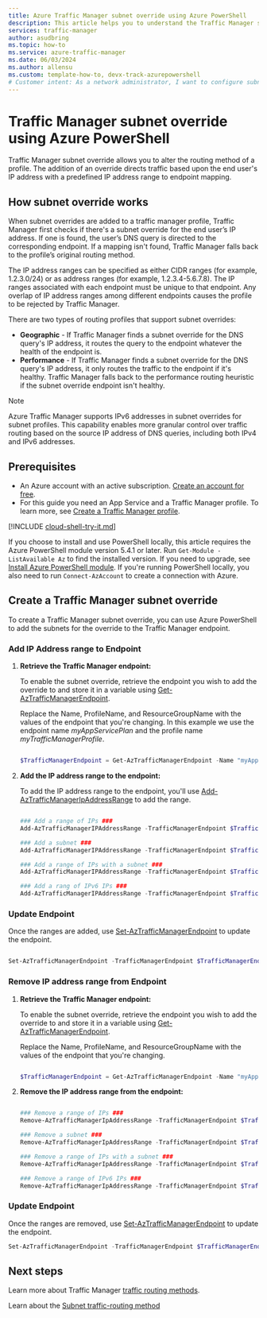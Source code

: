 ```yaml
---
title: Azure Traffic Manager subnet override using Azure PowerShell
description: This article helps you to understand the Traffic Manager subnet override feature. This feature is used to override the routing method of a Traffic Manager profile. Traffic is directed to an endpoint based upon the end-user IP address using predefined IP range to endpoint mappings.
services: traffic-manager
author: asudbring
ms.topic: how-to
ms.service: azure-traffic-manager
ms.date: 06/03/2024
ms.author: allensu
ms.custom: template-how-to, devx-track-azurepowershell
# Customer intent: As a network administrator, I want to configure subnet overrides for a Traffic Manager profile using PowerShell, so that I can direct traffic based on end-user IP addresses and optimize routing efficiency for my application.
---
```


# Traffic Manager subnet override using Azure PowerShell

Traffic Manager subnet override allows you to alter the routing method of a profile. The addition of an override directs traffic based upon the end user's IP address with a predefined IP address range to endpoint mapping. 

## How subnet override works

When subnet overrides are added to a traffic manager profile, Traffic Manager first checks if there's a subnet override for the end user’s IP address. If one is found, the user’s DNS query is directed to the corresponding endpoint. If a mapping isn't found, Traffic Manager falls back to the profile’s original routing method. 

The IP address ranges can be specified as either CIDR ranges (for example, 1.2.3.0/24) or as address ranges (for example, 1.2.3.4-5.6.7.8). The IP ranges associated with each endpoint must be unique to that endpoint. Any overlap of IP address ranges among different endpoints causes the profile to be rejected by Traffic Manager.

There are two types of routing profiles that support subnet overrides:

* **Geographic** - If Traffic Manager finds a subnet override for the DNS query's IP address, it routes the query to the endpoint whatever the health of the endpoint is.
* **Performance** - If Traffic Manager finds a subnet override for the DNS query's IP address, it only routes the traffic to the endpoint if it's healthy. Traffic Manager falls back to the performance routing heuristic if the subnet override endpoint isn't healthy.

> [!NOTE]
> Azure Traffic Manager supports IPv6 addresses in subnet overrides for subnet profiles. This capability enables more granular control over traffic routing based on the source IP address of DNS queries, including both IPv4 and IPv6 addresses. 

## Prerequisites

- An Azure account with an active subscription. [Create an account for free](https://azure.microsoft.com/free/?WT.mc_id=A261C142F).
- For this guide you need an App Service and a Traffic Manager profile. To learn more, see [Create a Traffic Manager profile](./quickstart-create-traffic-manager-profile.md).

[!INCLUDE [cloud-shell-try-it.md](~/reusable-content/ce-skilling/azure/includes/cloud-shell-try-it.md)]

If you choose to install and use PowerShell locally, this article requires the Azure PowerShell module version 5.4.1 or later. Run `Get-Module -ListAvailable Az` to find the installed version. If you need to upgrade, see [Install Azure PowerShell module](/powershell/azure/install-azure-powershell). If you're running PowerShell locally, you also need to run `Connect-AzAccount` to create a connection with Azure.

## Create a Traffic Manager subnet override

To create a Traffic Manager subnet override, you can use Azure PowerShell to add the subnets for the override to the Traffic Manager endpoint.

### Add IP Address range to Endpoint 

1. **Retrieve the Traffic Manager endpoint:**

    To enable the subnet override, retrieve the endpoint you wish to add the override to and store it in a variable using [Get-AzTrafficManagerEndpoint](/powershell/module/az.trafficmanager/get-aztrafficmanagerendpoint).

    Replace the Name, ProfileName, and ResourceGroupName with the values of the endpoint that you're changing. In this example we use the endpoint name *myAppServicePlan* and the profile name *myTrafficManagerProfile*. 

    ```powershell

    $TrafficManagerEndpoint = Get-AzTrafficManagerEndpoint -Name "myAppServicePlan" -ProfileName "myTrafficManagerProfile" -ResourceGroupName "MyResourceGroup" -Type AzureEndpoints

    ```
1. **Add the IP address range to the endpoint:**
    
    To add the IP address range to the endpoint, you'll use [Add-AzTrafficManagerIpAddressRange](/powershell/module/az.trafficmanager/add-aztrafficmanageripaddressrange) to add the range.

    ```powershell

    ### Add a range of IPs ###
    Add-AzTrafficManagerIPAddressRange -TrafficManagerEndpoint $TrafficManagerEndpoint -First "1.2.3.4" -Last "5.6.7.8"

    ### Add a subnet ###
    Add-AzTrafficManagerIPAddressRange -TrafficManagerEndpoint $TrafficManagerEndpoint -First "9.10.11.0" -Scope 24

    ### Add a range of IPs with a subnet ###
    Add-AzTrafficManagerIPAddressRange -TrafficManagerEndpoint $TrafficManagerEndpoint -First "12.13.14.0" -Last "12.13.14.31" -Scope 27

    ### Add a rang of IPv6 IPs ###
    Add-AzTrafficManagerIPAddressRange -TrafficManagerEndpoint $TrafficManagerEndpoint -First "2001:0db8:85a3::1" -Last "2001:0db8:85a3::ffff"

    ```

### Update Endpoint 

Once the ranges are added, use [Set-AzTrafficManagerEndpoint](/powershell/module/az.trafficmanager/set-aztrafficmanagerendpoint) to update the endpoint.

```powershell

Set-AzTrafficManagerEndpoint -TrafficManagerEndpoint $TrafficManagerEndpoint

```

### Remove IP address range from Endpoint


1. **Retrieve the Traffic Manager endpoint:**

    To enable the subnet override, retrieve the endpoint you wish to add the override to and store it in a variable using [Get-AzTrafficManagerEndpoint](/powershell/module/az.trafficmanager/get-aztrafficmanagerendpoint).

    Replace the Name, ProfileName, and ResourceGroupName with the values of the endpoint that you're changing.

    ```powershell

    $TrafficManagerEndpoint = Get-AzTrafficManagerEndpoint -Name "myAppServicePlan" -ProfileName "myTrafficManagerProfile" -ResourceGroupName "MyResourceGroup" -Type AzureEndpoints

    ```
1. **Remove the IP address range from the endpoint:**

    ```powershell
    
    ### Remove a range of IPs ###
    Remove-AzTrafficManagerIpAddressRange -TrafficManagerEndpoint $TrafficManagerEndpoint -First "1.2.3.4" 

    ### Remove a subnet ###
    Remove-AzTrafficManagerIpAddressRange -TrafficManagerEndpoint $TrafficManagerEndpoint -First "9.10.11.0" 

    ### Remove a range of IPs with a subnet ###
    Remove-AzTrafficManagerIpAddressRange -TrafficManagerEndpoint $TrafficManagerEndpoint -First "12.13.14.0" 

    ### Remove a range of IPv6 IPs ###
    Remove-AzTrafficManagerIpAddressRange -TrafficManagerEndpoint $TrafficManagerEndpoint -First "2001:0db8:85a3::1" 
    
    ```

### Update Endpoint

Once the ranges are removed, use [Set-AzTrafficManagerEndpoint](/powershell/module/az.trafficmanager/set-aztrafficmanagerendpoint) to update the endpoint.

```powershell
Set-AzTrafficManagerEndpoint -TrafficManagerEndpoint $TrafficManagerEndpoint

```


## Next steps
Learn more about Traffic Manager [traffic routing methods](traffic-manager-routing-methods.md).

Learn about the [Subnet traffic-routing method](./traffic-manager-routing-methods.md#subnet-traffic-routing-method)
